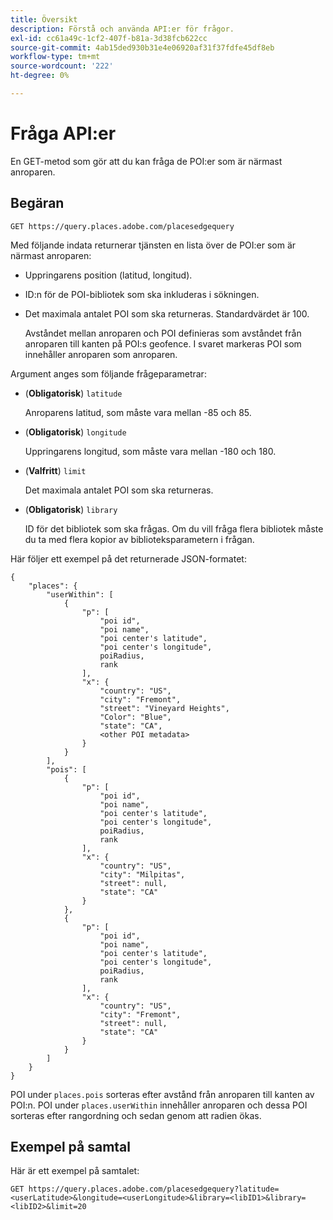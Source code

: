 ```yaml
---
title: Översikt
description: Förstå och använda API:er för frågor.
exl-id: cc61a49c-1cf2-407f-b81a-3d38fcb622cc
source-git-commit: 4ab15ded930b31e4e06920af31f37fdfe45df8eb
workflow-type: tm+mt
source-wordcount: '222'
ht-degree: 0%

---
```


# Fråga API:er

En GET-metod som gör att du kan fråga de POI:er som är närmast anroparen.

## Begäran

```text
GET https://query.places.adobe.com/placesedgequery
```

Med följande indata returnerar tjänsten en lista över de POI:er som är närmast anroparen:

* Uppringarens position (latitud, longitud).
* ID:n för de POI-bibliotek som ska inkluderas i sökningen.
* Det maximala antalet POI som ska returneras.  Standardvärdet är 100.

  Avståndet mellan anroparen och POI definieras som avståndet från anroparen till kanten på POI:s geofence. I svaret markeras POI som innehåller anroparen som anroparen.

Argument anges som följande frågeparametrar:

* (**Obligatorisk**) `latitude`

  Anroparens latitud, som måste vara mellan -85 och 85.
* (**Obligatorisk**) `longitude`

  Uppringarens longitud, som måste vara mellan -180 och 180.

* (**Valfritt**) `limit`

  Det maximala antalet POI som ska returneras.

* (**Obligatorisk**) `library`

  ID för det bibliotek som ska frågas. Om du vill fråga flera bibliotek måste du ta med flera kopior av biblioteksparametern i frågan.

Här följer ett exempel på det returnerade JSON-formatet:

```markup
{
    "places": {
        "userWithin": [
            {
                "p": [
                    "poi id",
                    "poi name",
                    "poi center's latitude",
                    "poi center's longitude",
                    poiRadius,
                    rank
                ],
                "x": {
                    "country": "US",
                    "city": "Fremont",
                    "street": "Vineyard Heights",
                    "Color": "Blue",
                    "state": "CA",
                    <other POI metadata>
                }
            }
        ],
        "pois": [
            {
                "p": [
                    "poi id",
                    "poi name",
                    "poi center's latitude",
                    "poi center's longitude",
                    poiRadius,
                    rank
                ],
                "x": {
                    "country": "US",
                    "city": "Milpitas",
                    "street": null,
                    "state": "CA"
                }
            },
            {
                "p": [
                    "poi id",
                    "poi name",
                    "poi center's latitude",
                    "poi center's longitude",
                    poiRadius,
                    rank
                ],
                "x": {
                    "country": "US",
                    "city": "Fremont",
                    "street": null,
                    "state": "CA"
                }
            }
        ]
    }
}
```

POI under `places.pois` sorteras efter avstånd från anroparen till kanten av POI:n. POI under `places.userWithin` innehåller anroparen och dessa POI sorteras efter rangordning och sedan genom att radien ökas.

## Exempel på samtal

Här är ett exempel på samtalet:

```text
GET https://query.places.adobe.com/placesedgequery?latitude=<userLatitude>&longitude=<userLongitude>&library=<libID1>&library=<libID2>&limit=20
```
